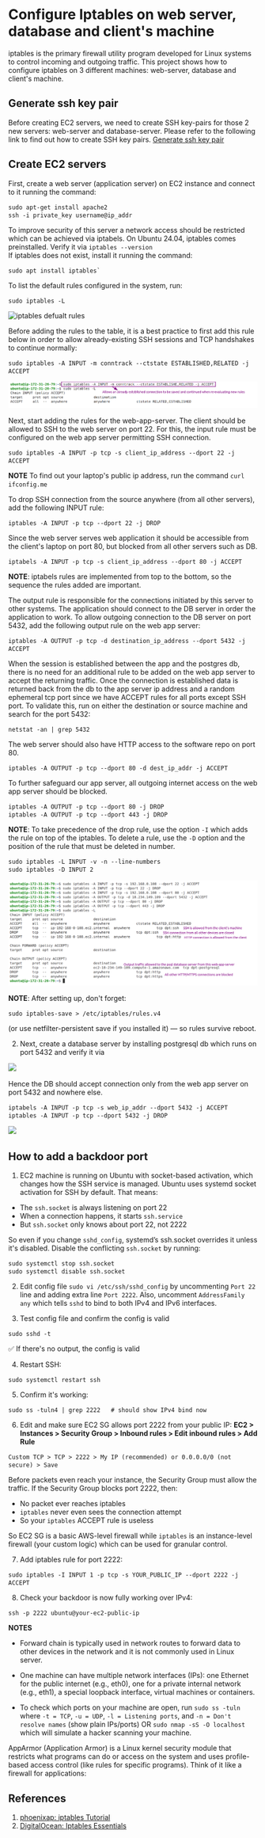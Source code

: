 # Configure Iptables on web server, database and client's machine

iptables is the primary firewall utility program developed for Linux systems to control incoming and outgoing traffic.
This project shows how to configure iptables on 3 different machines: web-server, database and client's machine.

## Generate ssh key pair

Before creating EC2 servers, we need to create SSH key-pairs for those 2 new servers: web-server and database-server.
Please refer to the following link to find out how to create SSH key pairs. [Generate ssh key pair](https://github.com/karlakz/devops-projects/tree/main/web-server-ec2#generate-ssh-key-pair)

## Create EC2 servers

First, create a web server (application server) on EC2 instance and connect to it running the command:

```
sudo apt-get install apache2
ssh -i private_key username@ip_addr
```

To improve security of this server a network access should be restricted which can be achieved via iptabels. On Ubuntu 24.04, iptables comes preinstalled. Verify it via `iptables --version`  
If iptables does not exist, install it running the command:

```
sudo apt install iptables`
```

To list the default rules configured in the system, run:

```
sudo iptables -L
```

![iptables defualt rules](https://i.imgur.com/1KbNmsU.png)

Before adding the rules to the table, it is a best practice to first add this rule below in order to allow already-existing SSH sessions and TCP handshakes to continue normally:

```
sudo iptables -A INPUT -m conntrack --ctstate ESTABLISHED,RELATED -j ACCEPT
```

![](first-rule.png)

Next, start adding the rules for the web-app-server. The client should be allowed to SSH to the web server on port 22. For this, the input rule must be configured on the web app server permitting SSH connection.

```
sudo iptables -A INPUT -p tcp -s client_ip_address --dport 22 -j ACCEPT
```

**NOTE** To find out your laptop's public ip address, run the command `curl ifconfig.me`

To drop SSH connection from the source anywhere (from all other servers), add the following INPUT rule:

```
iptables -A INPUT -p tcp --dport 22 -j DROP
```

Since the web server serves web application it should be accessible from the client's laptop on port 80, but blocked from all other servers such as DB.

```
iptabels -A INPUT -p tcp -s client_ip_address --dport 80 -j ACCEPT
```

**NOTE**: iptabels rules are implemented from top to the bottom, so the sequence the rules added are important.

The output rule is responsible for the connections initiated by this server to other systems. The application should connect to the DB server in order the application to work. To allow outgoing connection to the DB server on port 5432, add the following output rule on the web app server:

```
iptables -A OUTPUT -p tcp -d destination_ip_address --dport 5432 -j ACCEPT
```

When the session is established between the app and the postgres db, there is no need for an additional rule to be added on the web app server to accept the returning traffic. Once the connection is established data is returned back from the db to the app server ip address and a random ephemeral tcp port since we have ACCEPT rules for all ports except SSH port. To validate this, run on either the destination or source machine and search for the port 5432:

```
netstat -an | grep 5432
```

The web server should also have HTTP access to the software repo on port 80.

```
iptables -A OUTPUT -p tcp --dport 80 -d dest_ip_addr -j ACCEPT
```

To further safeguard our app server, all outgoing internet access on the web app server should be blocked.

```
iptables -A OUTPUT -p tcp --dport 80 -j DROP
iptables -A OUTPUT -p tcp --dport 443 -j DROP
```

**NOTE**: To take precedence of the drop rule, use the option `-I` which adds the rule on top of the iptables. To delete a rule, use the `-D` option and the position of the rule that must be deleted in number.

```
sudo iptables -L INPUT -v -n --line-numbers
sudo iptables -D INPUT 2
```

![](./web-app-iptables-rules.png)

**NOTE**: After setting up, don't forget:

```
sudo iptables-save > /etc/iptables/rules.v4
```

(or use netfilter-persistent save if you installed it) — so rules survive reboot.

2. Next, create a database server by installing postgresql db which runs on port 5432 and verify it via

![](https://i.imgur.com/qldAlpU.png)

Hence the DB should accept connection only from the web app server on port 5432 and nowhere else.

```
iptabels -A INPUT -p tcp -s web_ip_addr --dport 5432 -j ACCEPT
iptables -A INPUT -p tcp --dport 5432 -j DROP
```

![](https://i.imgur.com/vSEvchJ.png)

## How to add a backdoor port

1. EC2 machine is running on Ubuntu with socket-based activation, which changes how the SSH service is managed. Ubuntu uses systemd socket activation for SSH by default. That means:

- The `ssh.socket` is always listening on port 22
- When a connection happens, it starts `ssh.service`
- But `ssh.socket` only knows about port 22, not 2222

So even if you change `sshd_config`, systemd’s ssh.socket overrides it unless it's disabled. Disable the conflicting `ssh.socket` by running:

```
sudo systemctl stop ssh.socket
sudo systemctl disable ssh.socket
```

2. Edit config file `sudo vi /etc/ssh/sshd_config` by uncommenting `Port 22` line and adding extra line `Port 2222`. Also, uncomment `AddressFamily any` which tells `sshd` to bind to both IPv4 and IPv6 interfaces.

3. Test config file and confirm the config is valid

```
sudo sshd -t
```

✅ If there's no output, the config is valid

4. Restart SSH:

```
sudo systemctl restart ssh
```

5. Confirm it's working:

```
sudo ss -tuln4 | grep 2222   # should show IPv4 bind now
```

6. Edit and make sure EC2 SG allows port 2222 from your public IP: **EC2 > Instances > Security Group > Inbound rules > Edit inbound rules > Add Rule**

```
Custom TCP > TCP > 2222 > My IP (recommended) or 0.0.0.0/0 (not secure) > Save
```

Before packets even reach your instance, the Security Group must allow the traffic. If the Security Group blocks port 2222, then:

- No packet ever reaches iptables
- `iptables` never even sees the connection attempt
- So your `iptables` ACCEPT rule is useless

So EC2 SG is a basic AWS-level firewall while `iptables` is an instance-level firewall (your custom logic) which can be used for granular control.

7. Add iptables rule for port 2222:

```
sudo iptables -I INPUT 1 -p tcp -s YOUR_PUBLIC_IP --dport 2222 -j ACCEPT
```

8. Check your backdoor is now fully working over IPv4:

```
ssh -p 2222 ubuntu@your-ec2-public-ip
```

**NOTES**

- Forward chain is typically used in network routes to forward data to other devices in the network and it is not commonly used in Linux server.

- One machine can have multiple network interfaces (IPs): one Ethernet for the public internet (e.g., eth0), one for a private internal network (e.g., eth1), a special loopback interface, virtual machines or containers.

- To check which ports on your machine are open, run `sudo ss -tuln` where `-t = TCP`, `-u = UDP`, `-l = Listening ports`, and `-n = Don't resolve names` (show plain IPs/ports) OR `sudo nmap -sS -O localhost` which will simulate a hacker scanning your machine.

AppArmor (Application Armor) is a Linux kernel security module that restricts what programs can do or access on the system and uses profile-based access control (like rules for specific programs). Think of it like a firewall for applications:

## References

1. [phoenixap: iptables Tutorial](https://phoenixnap.com/kb/iptables-linux)
2. [DigitalOcean: Iptables Essentials](https://www.digitalocean.com/community/tutorials/iptables-essentials-common-firewall-rules-and-commands)

